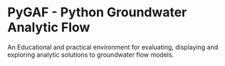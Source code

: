 # PyGAF - Python Groundwater Analytic Flow

An Educational and practical environment for evaluating, displaying
and exploring analytic solutions to groundwater flow models.
